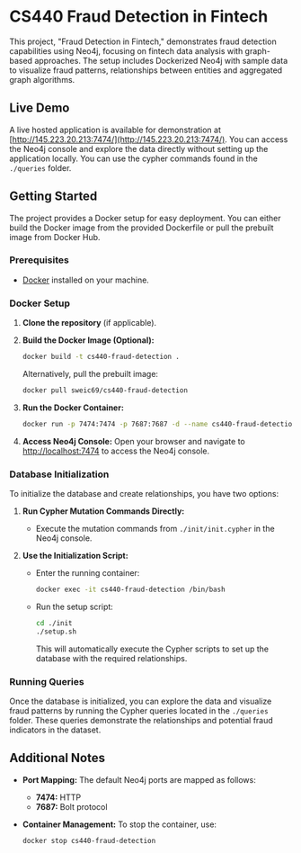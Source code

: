 # CS440 Fraud Detection in Fintech

This project, "Fraud Detection in Fintech," demonstrates fraud detection capabilities using Neo4j, focusing on fintech data analysis with graph-based approaches. The setup includes Dockerized Neo4j with sample data to visualize fraud patterns, relationships between entities and aggregated graph algorithms.

## Live Demo

A live hosted application is available for demonstration at [http://145.223.20.213:7474/](http://145.223.20.213:7474/). You can access the Neo4j console and explore the data directly without setting up the application locally. You can use the cypher commands found in the `./queries` folder.

## Getting Started

The project provides a Docker setup for easy deployment. You can either build the Docker image from the provided Dockerfile or pull the prebuilt image from Docker Hub.

### Prerequisites

- [Docker](https://www.docker.com/) installed on your machine.

### Docker Setup

1. **Clone the repository** (if applicable).
2. **Build the Docker Image (Optional):**

   ```bash
   docker build -t cs440-fraud-detection .
   ```

   Alternatively, pull the prebuilt image:

   ```bash
   docker pull sweic69/cs440-fraud-detection
   ```

3. **Run the Docker Container:**

   ```bash
   docker run -p 7474:7474 -p 7687:7687 -d --name cs440-fraud-detection cs440-fraud-detection
   ```

4. **Access Neo4j Console:**
   Open your browser and navigate to [http://localhost:7474](http://localhost:7474) to access the Neo4j console.

### Database Initialization

To initialize the database and create relationships, you have two options:

1. **Run Cypher Mutation Commands Directly:**

   - Execute the mutation commands from `./init/init.cypher` in the Neo4j console.

2. **Use the Initialization Script:**
   - Enter the running container:
     ```bash
     docker exec -it cs440-fraud-detection /bin/bash
     ```
   - Run the setup script:
     ```bash
     cd ./init
     ./setup.sh
     ```
     This will automatically execute the Cypher scripts to set up the database with the required relationships.

### Running Queries

Once the database is initialized, you can explore the data and visualize fraud patterns by running the Cypher queries located in the `./queries` folder. These queries demonstrate the relationships and potential fraud indicators in the dataset.

## Additional Notes

- **Port Mapping:** The default Neo4j ports are mapped as follows:

  - **7474:** HTTP
  - **7687:** Bolt protocol

- **Container Management:** To stop the container, use:
  ```bash
  docker stop cs440-fraud-detection
  ```
